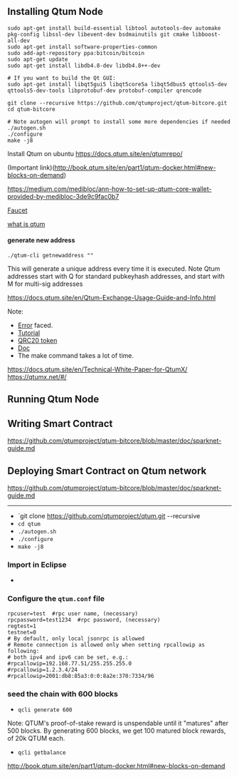 ## Installing Qtum Node

```
sudo apt-get install build-essential libtool autotools-dev automake pkg-config libssl-dev libevent-dev bsdmainutils git cmake libboost-all-dev
sudo apt-get install software-properties-common
sudo add-apt-repository ppa:bitcoin/bitcoin
sudo apt-get update
sudo apt-get install libdb4.8-dev libdb4.8++-dev

# If you want to build the Qt GUI:
sudo apt-get install libqt5gui5 libqt5core5a libqt5dbus5 qttools5-dev qttools5-dev-tools libprotobuf-dev protobuf-compiler qrencode

git clone --recursive https://github.com/qtumproject/qtum-bitcore.git
cd qtum-bitcore

# Note autogen will prompt to install some more dependencies if needed
./autogen.sh
./configure
make -j8
```

Install Qtum on ubuntu
https://docs.qtum.site/en/qtumrepo/


(Important link)(http://book.qtum.site/en/part1/qtum-docker.html#new-blocks-on-demand)

https://medium.com/medibloc/ann-how-to-set-up-qtum-core-wallet-provided-by-medibloc-3de9c9fac0b7

[Faucet](http://testnet-faucet.qtum.info/#!/)

[what is qtum](https://coincentral.com/what-is-qtum/)

#### generate new address
`./qtum-cli getnewaddress ""`

This will generate a unique address every time it is executed. Note Qtum addresses start with Q for standard pubkeyhash addresses, and start with M for multi-sig addresses

https://docs.qtum.site/en/Qtum-Exchange-Usage-Guide-and-Info.html

Note: 
- [Error](https://github.com/qtumproject/qtum/issues/382) faced.
- [Tutorial](https://github.com/qtumproject/qtum-bitcore/tree/c919424e3b889652b0cffcf59068704252fbe671)
- [QRC20 token](https://docs.qtum.site/en/QRC20-Token-Introduce.html)
- [Doc](https://docs.qtum.site/en)
- The make command takes a lot of time.

https://docs.qtum.site/en/Technical-White-Paper-for-QtumX/
https://qtumx.net/#/

## Running Qtum Node



## Writing Smart Contract
https://github.com/qtumproject/qtum-bitcore/blob/master/doc/sparknet-guide.md 

## Deploying Smart Contract on Qtum network
https://github.com/qtumproject/qtum-bitcore/blob/master/doc/sparknet-guide.md 

-------------

- `git clone https://github.com/qtumproject/qtum.git --recursive
- `cd qtum`
- `./autogen.sh`
- `./configure`
- `make -j8`


### Import in Eclipse

- 

### Configure the `qtum.conf` file
```
rpcuser=test  #rpc user name, (necessary)
rpcpassword=test1234  #rpc password, (necessary)
regtest=1
testnet=0
# By default, only local jsonrpc is allowed
# Remote connection is allowed only when setting rpcallowip as following:
# both ipv4 and ipv6 can be set, e.g.:
#rpcallowip=192.168.77.51/255.255.255.0
#rpcallowip=1.2.3.4/24
#rpcallowip=2001:db8:85a3:0:0:8a2e:370:7334/96

```

###  seed the chain with 600 blocks
- `qcli generate 600`

Note: QTUM's proof-of-stake reward is unspendable until it "matures" after 500 blocks. By generating 600 blocks, we get 100 matured block rewards, of 20k QTUM each.


- `qcli getbalance`


http://book.qtum.site/en/part1/qtum-docker.html#new-blocks-on-demand 

 
 
